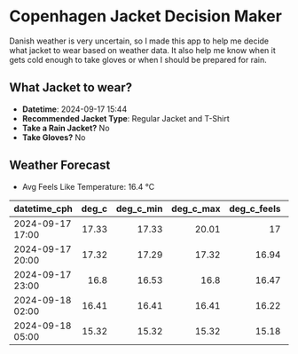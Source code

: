 
# Copenhagen Jacket Decision Maker

Danish weather is very uncertain, so I made this app to help me decide what jacket to wear based on weather data. 
It also help me know when it gets cold enough to take gloves or when I should be prepared for rain.

## What Jacket to wear?

- **Datetime**: 2024-09-17 15:44
- **Recommended Jacket Type**: Regular Jacket and T-Shirt
- **Take a Rain Jacket?** No
- **Take Gloves?** No

## Weather Forecast
- Avg Feels Like Temperature: 16.4 °C

| datetime_cph     |   deg_c |   deg_c_min |   deg_c_max |   deg_c_feels | weather   | wind   | rain   |
|:-----------------|--------:|------------:|------------:|--------------:|:----------|:-------|:-------|
| 2024-09-17 17:00 |   17.33 |       17.33 |       20.01 |         17    | Clouds    | Low    | None   |
| 2024-09-17 20:00 |   17.32 |       17.29 |       17.32 |         16.94 | Clouds    | Low    | None   |
| 2024-09-17 23:00 |   16.8  |       16.53 |       16.8  |         16.47 | Clouds    | Low    | None   |
| 2024-09-18 02:00 |   16.41 |       16.41 |       16.41 |         16.22 | Clouds    | Low    | None   |
| 2024-09-18 05:00 |   15.32 |       15.32 |       15.32 |         15.18 | Clouds    | Low    | None   |
        